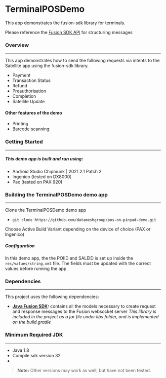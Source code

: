 # TerminalPOSDemo
This app demonstrates the fusion-sdk library for terminals.

Please reference the [Fusion SDK API](https://datameshgroup.github.io/fusion/#introduction) for structuring messages

### Overview

***

This app demonstrates how to send the following requests via intents to the Satellite app using the fusion-sdk library.
* Payment
* Transaction Status
* Refund
* Preauthorisation
* Completion
* Satellite Update
  
#### Other features of the demo

* Printing
* Barcode scanning


### Getting Started

***

##### This demo app is built and run using:
* Android Studio Chipmunk | 2021.2.1 Patch 2
* Ingenico (tested on DX8000)
* Pax (tested on PAX 920)

### Building the TerminalPOSDemo demo app
***

Clone the TerminalPOSDemo demo app
* `git clone https://github.com/datameshgroup/pos-on-pinpad-demo.git`

Choose Active Build Variant depending on the device of choice (PAX or Ingenico)

##### Configuration
In this demo app, the the POIID and SALEID is set up inside the `res/values/string.xml` file. The fields must be updated with the correct values before running the app.

### Dependencies

***

This project uses the following dependencies:

- **[Java Fusion SDK](https://github.com/datameshgroup/fusionsatellite-sdk-java):** contains all the models necessary to create request and response messages to the Fusion websocket server
  _This library is included in the project as a jar file under libs folder, and is implemented on the build.gradle_



### Minimum Required JDK

***

- Java 1.8
- Compile sdk version 32
- 
> **Note:** Other versions may work as well, but have not been tested.
